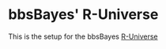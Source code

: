 # bbsBayes' R-Universe

This is the setup for the bbsBayes [R-Universe](https://bbsBayes.r-universe.dev)
